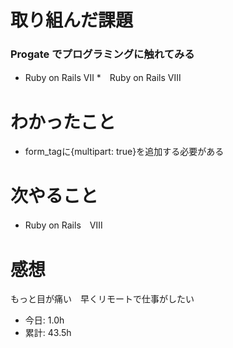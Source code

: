 # 取り組んだ課題
### Progate でプログラミングに触れてみる
*  Ruby on Rails Ⅶ
*　Ruby on Rails Ⅷ
# わかったこと
* form_tagに{multipart: true}を追加する必要がある
# 次やること
* Ruby on Rails　Ⅷ
# 感想
もっと目が痛い　早くリモートで仕事がしたい
* 今日: 1.0h
* 累計: 43.5h
